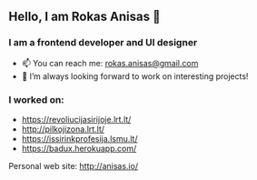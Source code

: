 ## Hello, I am Rokas Anisas 👋
### I am a frontend developer and UI designer

- 📫 You can reach me: rokas.anisas@gmail.com
- 👯 I’m always looking forward to work on interesting projects!

### I worked on:
- https://revoliucijasirijoje.lrt.lt/
- http://pilkojizona.lrt.lt/
- https://issirinkprofesija.lsmu.lt/
- https://badux.herokuapp.com/

Personal web site: http://anisas.io/

<!--
**RokasAniss/RokasAniss** is a ✨ _special_ ✨ repository because its `README.md` (this file) appears on your GitHub profile.

Here are some ideas to get you started:

- 🔭 I’m currently working on ...
- 🌱 I’m currently learning ...
- 👯 I’m looking to collaborate on ...
- 🤔 I’m looking for help with ...
- 💬 Ask me about ...
- 📫 How to reach me: ...
- 😄 Pronouns: ...
- ⚡ Fun fact: ...
-->
